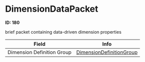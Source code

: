 # DimensionDataPacket

__ID: 180__

brief packet containing data-driven dimension properties

<table><thead><tr><th>Field</th><th>Info</th></tr></thead><tbody>
<tr><td>Dimension Definition Group</td><td><a href="../types/DimensionDefinitionGroup.md">DimensionDefinitionGroup</a></td></tr>
</tbody></table>